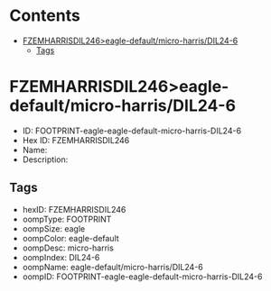 



Contents
========

* [FZEMHARRISDIL246>eagle-default/micro-harris/DIL24-6](#fzemharrisdil246eagle-defaultmicro-harrisdil24-6)
	* [Tags](#tags)

# FZEMHARRISDIL246>eagle-default/micro-harris/DIL24-6

- ID: FOOTPRINT-eagle-eagle-default-micro-harris-DIL24-6
- Hex ID: FZEMHARRISDIL246
- Name: 
- Description: 

## Tags

- hexID: FZEMHARRISDIL246
- oompType: FOOTPRINT
- oompSize: eagle
- oompColor: eagle-default
- oompDesc: micro-harris
- oompIndex: DIL24-6
- oompName: eagle-default/micro-harris/DIL24-6
- oompID: FOOTPRINT-eagle-eagle-default-micro-harris-DIL24-6
